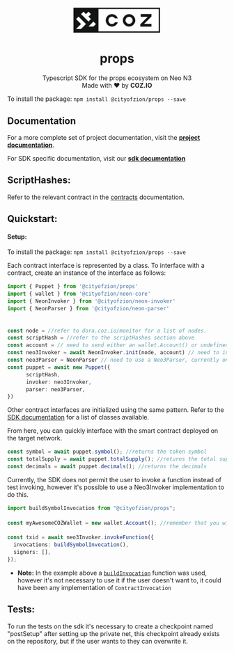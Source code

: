 <p align="center">
  <img
    src="https://raw.githubusercontent.com/CityOfZion/wallet-connect-sdk/develop/.github/resources/images/coz.png"
    width="200px;"></img>
</p>

<h1 align="center">props</h1>

<p align="center">
  Typescript SDK for the props ecosystem on Neo N3
  <br/> Made with ❤ by <b>COZ.IO</b>
</p>

To install the package: `npm install @cityofzion/props --save`

## Documentation

For a more complete set of
project documentation, visit the [**project documentation**](https://props.coz.io/d).

For SDK specific documentation, visit our [**sdk documentation**](https://props.coz.io/d/docs/sdk/ts/)

## ScriptHashes:

Refer to the relevant contract in the [contracts](../contracts/) documentation.

## Quickstart:

#### Setup:

To install the package:
`npm install @cityofzion/props --save`

Each contract interface is represented by a class. To interface with a contract, create an instance of the interface as follows:

```ts
import { Puppet } from '@cityofzion/props'
import { wallet } from '@cityofzion/neon-core'
import { NeonInvoker } from '@cityofzion/neon-invoker'
import { NeonParser } from '@cityofzion/neon-parser'


const node = //refer to dora.coz.io/monitor for a list of nodes.
const scriptHash = //refer to the scriptHashes section above
const account = // need to send either an wallet.Account() or undefined, testInvokes don't need an account
const neo3Invoker = await NeonInvoker.init(node, account) // need to instantiate a Neo3Invoker, currently only NeonInvoker implements this interface
const neo3Parser = NeonParser // need to use a Neo3Parser, currently only NeonParser implements this interface
const puppet = await new Puppet({
      scriptHash,
      invoker: neo3Invoker,
      parser: neo3Parser,
})
```

Other contract interfaces are initialized using the same pattern. Refer to the [SDK documentation](./ts/modules#classes)
for a list of classes available.

From here, you can quickly interface with the smart contract deployed on the target network.

```ts
const symbol = await puppet.symbol(); //returns the token symbol
const totalSupply = await puppet.totalSupply(); //returns the total supply
const decimals = await puppet.decimals(); //returns the decimals
```

Currently, the SDK does not permit the user to invoke a function instead of test invoking, however it's possible to use a Neo3Invoker implementation to do this.

```ts
import buildSymbolInvocation from "@cityofzion/props";

const myAwesomeCOZWallet = new wallet.Account(); //remember that you will need some GAS in the wallet in order to pay the transaction fee

const txid = await neo3Invoker.invokeFunction({
  invocations: buildSymbolInvocation(),
  signers: [],
});
```

- **Note:** In the example above a [`buildInvocation`](./ts/modules#functions) function was used, however it's not necessary to use it if the user doesn't want to, it could have been any implementation of `ContractInvocation`


## Tests:

To run the tests on the sdk it's necessary to create a checkpoint named "postSetup" after setting up the private net, this checkpoint already exists on the repository, but if the user wants to they can overwrite it.
